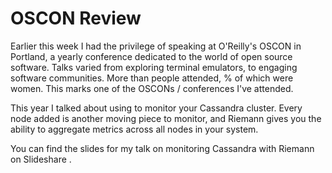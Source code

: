 # OSCON Review

Earlier this week I had the privilege of speaking at O'Reilly's OSCON in Portland, a yearly conference dedicated to the world of open source software. Talks varied from exploring terminal emulators, to engaging software communities. More than <x> people attended, <xx>% of which were women. This marks one of the <most diverse> OSCONs / conferences I've attended.	

This year I talked about using <Riemann> to monitor your Cassandra cluster. Every node added is another moving piece to monitor, and Riemann gives you the ability to aggregate metrics across all nodes in your system.

You can find the slides for my talk on monitoring Cassandra with Riemann on Slideshare <here>.	

